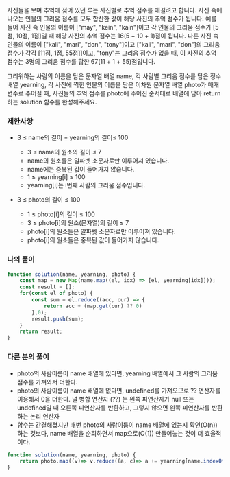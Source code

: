 <a href=""></a>

사진들을 보며 추억에 젖어 있던 루는 사진별로 추억 점수를 매길려고 합니다. 사진 속에 나오는 인물의 그리움 점수를 모두 합산한 값이 해당 사진의 추억 점수가 됩니다. 예를 들어 사진 속 인물의 이름이 ["may", "kein", "kain"]이고 각 인물의 그리움 점수가 [5점, 10점, 1점]일 때 해당 사진의 추억 점수는 16(5 + 10 + 1)점이 됩니다. 다른 사진 속 인물의 이름이 ["kali", "mari", "don", "tony"]이고 ["kali", "mari", "don"]의 그리움 점수가 각각 [11점, 1점, 55점]]이고, "tony"는 그리움 점수가 없을 때, 이 사진의 추억 점수는 3명의 그리움 점수를 합한 67(11 + 1 + 55)점입니다.

그리워하는 사람의 이름을 담은 문자열 배열 name, 각 사람별 그리움 점수를 담은 정수 배열 yearning, 각 사진에 찍힌 인물의 이름을 담은 이차원 문자열 배열 photo가 매개변수로 주어질 때, 사진들의 추억 점수를 photo에 주어진 순서대로 배열에 담아 return하는 solution 함수를 완성해주세요.

### 제한사항
- 3 ≤ name의 길이 = yearning의 길이≤ 100
    - 3 ≤ name의 원소의 길이 ≤ 7
    - name의 원소들은 알파벳 소문자로만 이루어져 있습니다.
    - name에는 중복된 값이 들어가지 않습니다.
    - 1 ≤ yearning[i] ≤ 100
    - yearning[i]는 i번째 사람의 그리움 점수입니다.

- 3 ≤ photo의 길이 ≤ 100
    - 1 ≤ photo[i]의 길이 ≤ 100
    - 3 ≤ photo[i]의 원소(문자열)의 길이 ≤ 7
    - photo[i]의 원소들은 알파벳 소문자로만 이루어져 있습니다.
    - photo[i]의 원소들은 중복된 값이 들어가지 않습니다.

### 나의 풀이
```js
function solution(name, yearning, photo) {
    const map = new Map(name.map((el, idx) => [el, yearning[idx]]));
    const result = [];
    for(const el of photo) {
        const sum = el.reduce((acc, cur) => {
            return acc + (map.get(cur) ?? 0)
        },0);
        result.push(sum);
    }
    return result;
}
```

### 다른 분의 풀이

- photo의 사람이름이 name 배열에 있다면, yearning 배열에서 그 사람의 그리움 점수를 가져와서 더한다.
- photo의 사람이름이 name 배열에 없다면, undefined를 가져오므로 ?? 연산자를 이용해서 0을 더한다.
    널 병합 연산자 (??) 는 왼쪽 피연산자가 null 또는 undefined일 때 오른쪽 피연산자를 반환하고, 그렇지 않으면 왼쪽 피연산자를 반환하는 논리 연산자
- 함수는 간결해졌지만 매번 photo의 사람이름이 name 배열에 있는지 확인(O(n))하는 것보다, name 배열을 순회하면서 map으로(O(1)) 만들어놓는 것이 더 효율적이다.

```js   
function solution(name, yearning, photo) {
    return photo.map((v)=> v.reduce((a, c)=> a += yearning[name.indexOf(c)] ?? 0, 0))
}
```